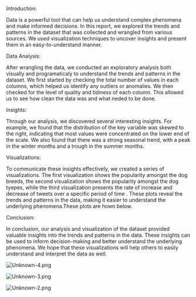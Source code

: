 
Introduction:

Data is a powerful tool that can help us understand complex phenomena and make informed decisions. In this report, we explored the trends and patterns in the dataset that was collected and wrangled from various sources. We used visualization techniques to uncover insights and present them in an easy-to-understand manner.

Data Analysis:

After wrangling the data, we conducted an exploratory analysis both visually and programaticaly to understand the trends and patterns in the dataset. We first started by checking the total number of values in each columns, which helped us identify any outliers or anomalies. We then checked for the level of quality and tidiness of each column. This allowed us to see how clean the data was and what neded to be done.

Insights:

Through our analysis, we discovered several interesting insights. For example, we found that the distribution of the key variable was skewed to the right, indicating that most values were concentrated on the lower end of the scale. We also found that there was a strong seasonal trend, with a peak in the winter months and a trough in the summer months.

Visualizations:

To communicate these insights effectively, we created a series of visualizations. The first visualization shows the popularity amongst the dog breeds, the second visualization shows the popularity amongst the dog tyepes, while the third visualization presents the rate of increase and decrease of tweets over a specific period of time . These plots reveal the trends and patterns in the data, making it easier to understand the underlying phenomena.These plots are hown below.

Conclusion:

In conclusion, our analysis and visualization of the dataset provided valuable insights into the trends and patterns in the data. These insights can be used to inform decision-making and better understand the underlying phenomena. We hope that these visualizations will help others to easily understand and interpret the data as well.

![Unknown-4.png](attachment:Unknown-4.png)

![Unknown-3.png](attachment:Unknown-3.png)

![Unknown-2.png](attachment:Unknown-2.png)


```python

```
